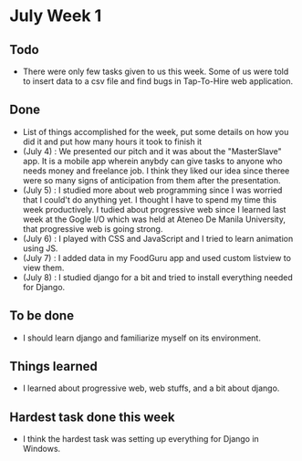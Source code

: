 # July Week 1

## Todo
- There were only few tasks given to us this week. Some of us were told to insert data to a csv file and find bugs in Tap-To-Hire web application.

## Done
- List of things accomplished for the week, put some details on how you did it and put how many hours it took to finish it
- (July 4) : We presented our pitch and it was about the "MasterSlave" app. It is a mobile app wherein anybdy can give tasks to anyone who needs money and freelance job. I think they liked our idea since theree were so many signs of anticipation from them after the presentation.
- (July 5) : I studied more about web programming since I was worried that I could't do anything yet. I thought I have to spend my time this week productively. I tudied about progressive web since I learned last week at the Gogle I/O which was held at Ateneo De Manila University, that progressive web is going strong. 
- (July 6) : I played with CSS and JavaScript and I tried to learn animation using JS.
- (July 7) : I added data in my FoodGuru app and used custom listview to view them.
- (July 8) : I studied django for a bit and tried to install everything needed for Django.

## To be done
- I should learn django and familiarize myself on its environment.

## Things learned
- I learned about progressive web, web stuffs, and  a bit about django.

## Hardest task done this week
- I think the hardest task was setting up everything for Django in Windows. 
